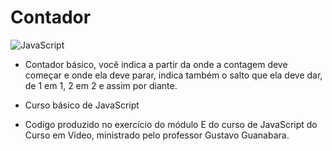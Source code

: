 # Contador

![JavaScript](https://img.shields.io/badge/JavaScript-F7DF1E?style=for-the-badge&logo=javascript&logoColor=black)

* Contador básico, você indica a partir da onde a contagem deve começar e onde ela deve parar, indica também o salto que ela deve dar, de 1 em 1, 2 em 2 e assim por diante.

* Curso básico de JavaScript

* Codigo produzido no exercício do módulo E do curso de JavaScript do Curso em Vídeo, ministrado pelo professor Gustavo Guanabara.
